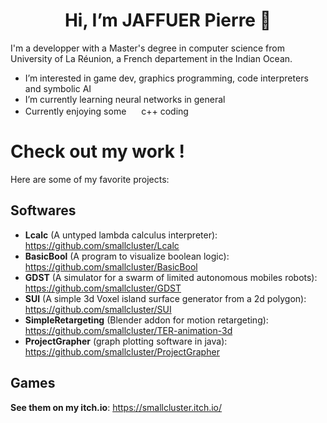 <h1  align="center"> Hi, I’m JAFFUER Pierre 👋 </h1>




I'm a developper with a Master's degree in computer science from University of La Réunion, a French departement in the Indian Ocean.
- I’m interested in game dev, graphics programming, code interpreters and symbolic AI
- I’m currently learning neural networks in general
- Currently enjoying some <img height="16" width="16" src="https://cdn.simpleicons.org/c++" /> c++ coding


# Check out my work !

Here are some of my favorite projects:

## Softwares

- **Lcalc** (A untyped lambda calculus interpreter): https://github.com/smallcluster/Lcalc
- **BasicBool** (A program to visualize boolean logic): https://github.com/smallcluster/BasicBool
- **GDST** (A simulator for a swarm of limited autonomous mobiles robots): https://github.com/smallcluster/GDST
- **SUI** (A simple 3d Voxel island surface generator from a 2d polygon): https://github.com/smallcluster/SUI
- **SimpleRetargeting** (Blender addon for motion retargeting): https://github.com/smallcluster/TER-animation-3d
- **ProjectGrapher** (graph plotting software in java): https://github.com/smallcluster/ProjectGrapher

## Games

**See them on my itch.io**: https://smallcluster.itch.io/


